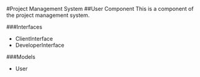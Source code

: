 #Project Management System
##User Component
This is a component of the project management system.

###Interfaces
- ClientInterface
- DeveloperInterface

###Models
- User
